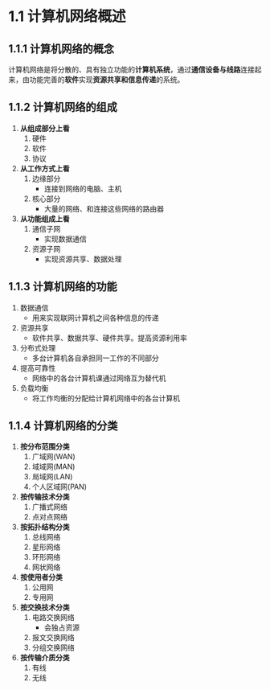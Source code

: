 # 1.1 计算机网络概述

## 1.1.1 计算机网络的概念
计算机网络是将分散的、具有独立功能的**计算机系统**，通过**通信设备与线路**连接起来，由功能完善的**软件**实现**资源共享和信息传递**的系统。

## 1.1.2 计算机网络的组成

1. **从组成部分上看**
   1. 硬件
   2. 软件
   3. 协议
2. **从工作方式上看**
   1. 边缘部分
      - 连接到网络的电脑、主机
   2. 核心部分
      - 大量的网络、和连接这些网络的路由器
3. **从功能组成上看** 
   1. 通信子网
      - 实现数据通信
   2. 资源子网
      - 实现资源共享、数据处理
## 1.1.3 计算机网络的功能

1. 数据通信
   - 用来实现联网计算机之间各种信息的传递
2. 资源共享
   - 软件共享、数据共享、硬件共享。提高资源利用率
3. 分布式处理
   - 多台计算机各自承担同一工作的不同部分
4. 提高可靠性
   - 网络中的各台计算机课通过网络互为替代机
5. 负载均衡
   - 将工作均衡的分配给计算机网络中的各台计算机

## 1.1.4 计算机网络的分类

1. **按分布范围分类**
   1. 广域网(WAN)
   2. 域域网(MAN)
   3. 局域网(LAN)
   4. 个人区域网(PAN)
2. **按传输技术分类**
   1. 广播式网络
   2. 点对点网络
3. **按拓扑结构分类**
   1. 总线网络
   2. 星形网络
   3. 环形网络
   4. 网状网络
4. **按使用者分类**
   1. 公用网
   2. 专用网
5. **按交换技术分类**
   1. 电路交换网络
      - 会独占资源
   2. 报文交换网络
   3. 分组交换网络
6. **按传输介质分类**
   1. 有线
   2. 无线